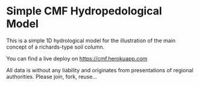 # Simple CMF Hydropedological Model

This is a simple 1D hydrological model for the illustration of the main concept of a richards-type soil column.

You can find a live deploy on https://cmf.herokuapp.com


All data is without any liability and originates from presentations of regional authorities.
Please join, fork, reuse...

